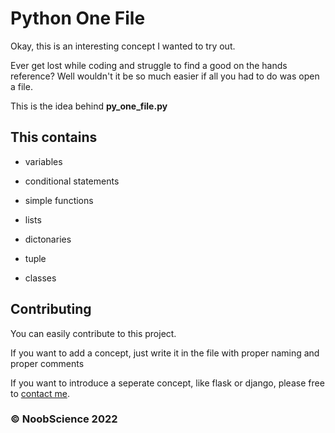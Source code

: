 # Python One File

Okay, this is an interesting concept I wanted to try out.

Ever get lost while coding and struggle to find a good on the hands reference? Well wouldn't it be so much easier if all you had to do was open a file.

This is the idea behind **py_one_file.py**

## This contains

- variables

- conditional statements

- simple functions

- lists

- dictonaries

- tuple

- classes

## Contributing

You can easily contribute to this project.

If you want to add a concept, just write it in the file with proper naming and proper comments

If you want to introduce a seperate concept, like flask or django, please free to [contact me](mailto:noobscience@duck.com).

### ©️ NoobScience 2022
